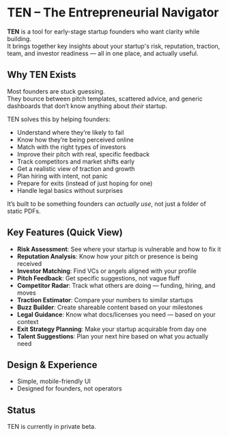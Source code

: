 # TEN – The Entrepreneurial Navigator

**TEN** is a tool for early-stage startup founders who want clarity while building.  
It brings together key insights about your startup's risk, reputation, traction, team, and investor readiness — all in one place, and actually useful.

## Why TEN Exists

Most founders are stuck guessing.  
They bounce between pitch templates, scattered advice, and generic dashboards that don’t know anything about *their* startup.

TEN solves this by helping founders:
- Understand where they’re likely to fail
- Know how they’re being perceived online
- Match with the right types of investors
- Improve their pitch with real, specific feedback
- Track competitors and market shifts early
- Get a realistic view of traction and growth
- Plan hiring with intent, not panic
- Prepare for exits (instead of just hoping for one)
- Handle legal basics without surprises

It’s built to be something founders can *actually use*, not just a folder of static PDFs.

## Key Features (Quick View)

- **Risk Assessment**: See where your startup is vulnerable and how to fix it
- **Reputation Analysis**: Know how your pitch or presence is being received
- **Investor Matching**: Find VCs or angels aligned with your profile
- **Pitch Feedback**: Get specific suggestions, not vague fluff
- **Competitor Radar**: Track what others are doing — funding, hiring, and moves
- **Traction Estimator**: Compare your numbers to similar startups
- **Buzz Builder**: Create shareable content based on your milestones
- **Legal Guidance**: Know what docs/licenses you need — based on your context
- **Exit Strategy Planning**: Make your startup acquirable from day one
- **Talent Suggestions**: Plan your next hire based on what you actually need

## Design & Experience

- Simple, mobile-friendly UI
- Designed for founders, not operators

## Status

TEN is currently in private beta.  

